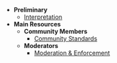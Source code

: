 <!-- _sidebar.md -->
<!-- Template: - [DisplayText](mdfile.md "Title") -->

- **Preliminary**
  - [Interpretation](interpretation.md "Interpretation")
- **Main Resources**
  - <b>Community Members</b>
    - [Community Standards](standards.md "Community Standards Guide")
  - <b>Moderators</b>
    - [Moderation & Enforcement](enforcement.md "Moderation & Enforcement Playbook")
